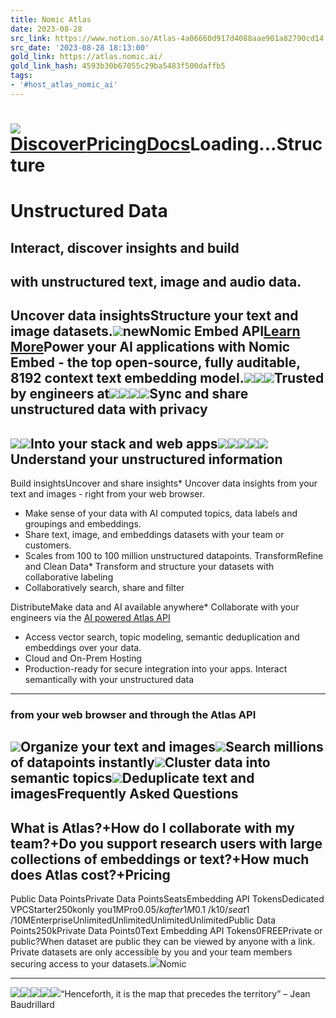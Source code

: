 ```yaml
---
title: Nomic Atlas
date: 2023-08-28
src_link: https://www.notion.so/Atlas-4a06660d917d4088aae901a82790cd14
src_date: '2023-08-28 18:13:00'
gold_link: https://atlas.nomic.ai/
gold_link_hash: 4593b30b67055c29ba5483f500daffb5
tags:
- '#host_atlas_nomic_ai'
---
```


[![](/landing/assets/logo.svg)](/)[Discover](/discover)[Pricing](/#pricing)[Docs](https://docs.nomic.ai/index.html)Loading...Structure
=========

Unstructured Data
=================

Interact, discover insights and build
-------------------------------------

with unstructured text, image and audio data.
---------------------------------------------

Uncover data insightsStructure your text and image datasets.![](/_next/image?url=%2Flanding%2Fassets%2Fmap_1.png&w=828&q=75)newNomic Embed API[Learn More](https://blog.nomic.ai/posts/nomic-embed-text-v1)Power your AI applications with Nomic Embed - the top open-source, fully auditable, 8192 context text embedding model.![](/_next/image?url=%2Fdiscover%2F1_Twitter.png&w=640&q=75)![](/_next/image?url=%2Fdiscover%2F2_SD.png&w=640&q=75)![](/_next/image?url=%2Fdiscover%2F6_google.png&w=640&q=75)Trusted by engineers at![](/_next/image?url=%2Flanding%2Fassets%2Fpartners%2Fgoogle.png&w=384&q=75)![](/_next/image?url=%2Flanding%2Fassets%2Fpartners%2Fmongodb.png&w=640&q=75)![](/_next/image?url=%2Flanding%2Fassets%2Fpartners%2Fhugging-face.png&w=640&q=75)![](/_next/image?url=%2Flanding%2Fassets%2Fpartners%2Fmicrosoft.webp&w=640&q=75)**Sync** and **share** unstructured data with privacy
-----------------------------------------------------

![](/_next/image?url=%2Flanding%2Fassets%2Fdemo.png&w=3840&q=75)![](/_next/image?url=%2Flanding%2Fassets%2Fdemo_mobile.png&w=3840&q=75)Into your stack and web apps![](/_next/image?url=%2Flanding%2Fassets%2Fstack%2Fpython.png&w=96&q=75)![](/_next/image?url=%2Flanding%2Fassets%2Fstack%2Fjupyter.png&w=96&q=75)![](/_next/image?url=%2Flanding%2Fassets%2Fstack%2Fjs.png&w=96&q=75)![](/_next/image?url=%2Flanding%2Fassets%2Fstack%2Flangchain.png&w=640&q=75)![](/_next/image?url=%2Flanding%2Fassets%2Fstack%2Fsoc2.png&w=96&q=75)**Understand** your unstructured information
--------------------------------------------

Build insightsUncover and share insights* Uncover data insights from your text and images - right from your web browser.
* Make sense of your data with AI computed topics, data labels and groupings and embeddings.
* Share text, image, and embeddings datasets with your team or customers.
* Scales from 100 to 100 million unstructured datapoints.
TransformRefine and Clean Data* Transform and structure your datasets with collaborative labeling
* Collaboratively search, share and filter

DistributeMake data and AI available anywhere* Collaborate with your engineers via the [AI powered Atlas API](https://docs.nomic.ai)
* Access vector search, topic modeling, semantic deduplication and embeddings over your data.
* Cloud and On-Prem Hosting
* Production-ready for secure integration into your apps.
Interact semantically with your unstructured data
-------------------------------------------------

### from your web browser and through the Atlas API

![](/_next/image?url=%2Flanding%2Fassets%2Ffeatures%2Ffilter.png&w=256&q=75)Organize your text and images![](/_next/image?url=%2Flanding%2Fassets%2Ffeatures%2Fsearch.png&w=256&q=75)Search millions of datapoints instantly![](/_next/image?url=%2Flanding%2Fassets%2Ffeatures%2Fcluster.png&w=256&q=75)Cluster data into semantic topics![](/_next/image?url=%2Flanding%2Fassets%2Ffeatures%2Fdedupe.png&w=256&q=75)Deduplicate text and imagesFrequently Asked Questions
--------------------------

What is Atlas?+How do I collaborate with my team?+Do you support research users with large collections of embeddings or text?+How much does Atlas cost?+Pricing
-------

Public Data PointsPrivate Data PointsSeatsEmbedding API TokensDedicated VPCStarter250konly you1MPro$0.05 /k after 1M$0.1 /k$10 /seat$1 /10MEnterpriseUnlimitedUnlimitedUnlimitedUnlimitedPublic Data Points250kPrivate Data Points0Text Embedding API Tokens0FREEPrivate or public?When dataset are public they can be viewed by anyone with a link. Private datasets are only accessible by you and your team members securing access to your datasets.![](/_next/image?url=%2Flanding%2Fassets%2Flogo_white_long.png&w=828&q=75)Nomic

---

[![](/_next/image?url=%2Flanding%2Fassets%2Fsocial%2Ftwitter.png&w=48&q=75)](https://twitter.com/nomic_ai)[![](/_next/image?url=%2Flanding%2Fassets%2Fsocial%2Fgithub.png&w=48&q=75)](https://github.com/nomic-ai/nomic)[![](/_next/image?url=%2Flanding%2Fassets%2Fsocial%2Fdiscord.png&w=48&q=75)](https://discord.com/invite/myY5YDR8z8)[![](/_next/image?url=%2Flanding%2Fassets%2Fsocial%2Flinkedin.png&w=48&q=75)](https://www.linkedin.com/company/nomic-ai/)[![](/_next/image?url=%2Flanding%2Fassets%2Fsocial%2Fananas.png&w=48&q=75)](https://www.youtube.com/watch?v=628eVJgHD6I)“Henceforth, it is the map that precedes the territory” – Jean Baudrillard